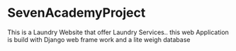 # SevenAcademyProject
This is a Laundry Website that offer Laundry Services.. this web Application is build with Django web frame work and a lite weigh database

